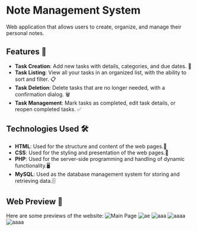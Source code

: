 # Note Management System
 Web application that allows users to create, organize, and manage their personal notes.


## Features 🌟

- **Task Creation**: Add new tasks with details, categories, and due dates. 📝
- **Task Listing**: View all your tasks in an organized list, with the ability to sort and filter. 📋
- **Task Deletion**: Delete tasks that are no longer needed, with a confirmation dialog. 🗑️
- **Task Management**: Mark tasks as completed, edit task details, or reopen completed tasks. ✅

## Technologies Used 🛠️

- **HTML**: Used for the structure and content of the web pages.📄
- **CSS**: Used for the styling and presentation of the web pages.🎨
- **PHP**: Used for the server-side programming and handling of dynamic functionality.🖥️
- **MySQL**: Used as the database management system for storing and retrieving data.🗄️

## Web Preview 📸

Here are some previews of the website:
  <img src="NoteManagementSystem/images/loginpage.png" alt="Main Page" />
  <img src="NoteManagementSystem/images/home.png" alt="ae" />
  <img src="NoteManagementSystem/images/register.png" alt="aaa" />
  <img src="NoteManagementSystem/images/addnote.png" alt="aaaa" />
  <img src="NoteManagementSystem/images/tasks.png" alt="aaaa" />

  
